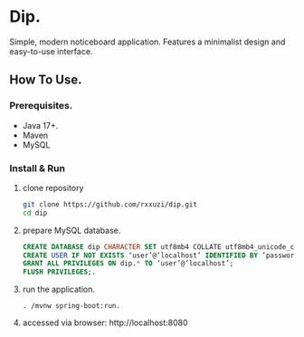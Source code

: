# Dip.

Simple, modern noticeboard application. Features a minimalist design and easy-to-use interface.

## How To Use.

### Prerequisites.

- Java 17+.
- Maven
- MySQL

### Install & Run

1. clone repository
   ```bash
   git clone https://github.com/rxxuzi/dip.git
   cd dip
   ````

2. prepare MySQL database.
   ```sql
   CREATE DATABASE dip CHARACTER SET utf8mb4 COLLATE utf8mb4_unicode_ci;.
   CREATE USER IF NOT EXISTS ‘user’@‘localhost’ IDENTIFIED BY ‘password’;.
   GRANT ALL PRIVILEGES ON dip.* TO ‘user’@‘localhost’;
   FLUSH PRIVILEGES;.
   ```

3. run the application.
   ```bash.
   . /mvnw spring-boot:run.
   ````

4. accessed via browser: http://localhost:8080

